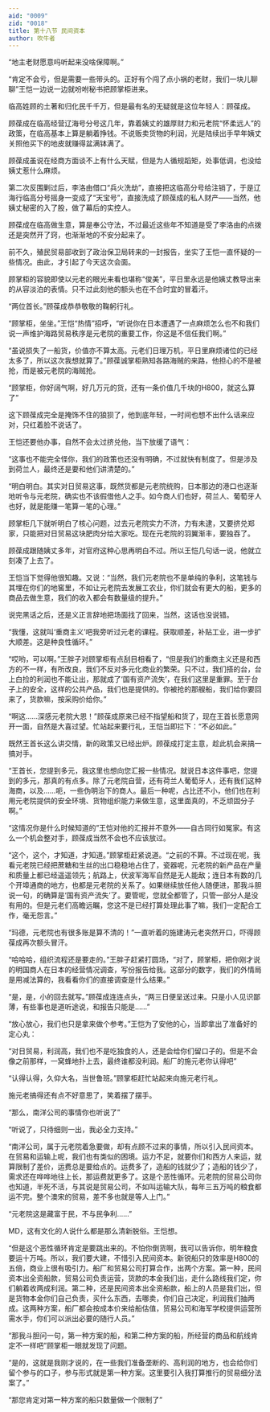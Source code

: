 ```yaml
---
aid: "0009"
zid: "0018"
title: 第十八节 民间资本
author: 吹牛者
---
```


“地主老财愿意吗听起来没啥保障啊。”

“肯定不会亏，但是需要一些带头的。正好有个闯了点小祸的老财，我们一块儿聊聊”王恺一边说一边就吩咐秘书把顾掌柜进来。

临高姓顾的土著和归化民千千万，但是最有名的无疑就是这位年轻人：顾葆成。

顾葆成在临高经营辽海号分号这几年，靠着姨丈的雄厚财力和元老院“怀柔远人”的政策，在临高基本上算是躺着挣钱。不说贩卖货物的利润，光是陆续出手早年姨丈关照他买下的地皮就赚得盆满钵满了。

顾葆成虽说在经商方面谈不上有什么天赋，但是为人循规蹈矩，处事低调，也没给姨丈惹什么麻烦。

第二次反围剿过后，李洛由借口“兵火洗劫”，直接把这临高分号给注销了，于是辽海行临高分号摇身一变成了“天宝号”，直接洗成了顾葆成的私人财产――当然，他姨丈秘密的入了股，做了幕后的实控人。



顾葆成在临高做生意，算是奉公守法，不过最近这些年不知道是受了李洛由的点拨还是突然开了窍，也渐渐地的不安分起来了。

前不久，殖民贸易部收到了政治保卫局转来的一封报告，坐实了王恺一直怀疑的一些情况。由此，才引起了今天这次会面。

顾掌柜的容貌即使以元老的眼光来看也堪称“俊美”，平日里永远是他姨丈教导出来的从容淡泊的表情。只不过此刻他的额头也在不合时宜的冒着汗。

“两位首长。”顾葆成恭恭敬敬的鞠躬行礼。

“顾掌柜，坐坐。”王恺“热情”招呼，“听说你在日本遭遇了一点麻烦怎么也不和我们说一声维护海路贸易秩序是元老院的重要工作，你这是不信任我们啊。”

“虽说损失了一船货，价值亦不算太高。元老们日理万机，平日里麻烦诸位的已经太多了，所以这次我想就算了。”顾葆诚掌柜熟知各路海贼的来路，他担心的不是被抢，而是被元老院的海贼抢。

“顾掌柜，你好阔气啊，好几万元的货，还有一条价值几千块的H800，就这么算了”

这下顾葆成完全是掩饰不住的狼狈了，他到底年轻，一时间也想不出什么话来应对，只红着脸不说话了。

王恺还要他办事，自然不会太过挤兑他，当下放缓了语气：

“这事也不能完全怪你，我们的政策也还没有明确，不过就快有制度了。但是涉及到荷兰人，最终还是要和他们讲清楚的。”

“明白明白。其实对日贸易这事，既然货都是元老院统购，日本那边的港口也逐渐地听令与元老院，确实也不该假借他人之手。如今商人们也好，荷兰人、葡萄牙人也好，就是能赚一笔算一笔的心理。”

顾掌柜几下就听明白了核心问题，过去元老院实力不济，力有未逮，又要挤兑郑家，只能把对日贸易这块肥肉分给大家吃。现在元老院的羽翼渐丰，要独吞了。

顾葆成跟随姨丈多年，对官府这种心思再明白不过。所以王恺几句话一说，他就立刻凑了上去了。

王恺当下觉得他很知趣。又说：“当然，我们元老院也不是单纯的争利，这笔钱与其埋在你们的地窖里，不如让元老院去发展工农业，你们就会有更大的船，更多的商品去做生意，我们的收入都会有数量级的提升。”

说完黑话之后，还是义正言辞地把场面找了回来，当然，这话也没说错。

“我懂，这就叫‘重商主义’吧我旁听过元老的课程。获取顺差，补贴工业，进一步扩大顺差。这是种良性循环。”

“哎哟，可以啊。”王胖子对顾掌柜有点刮目相看了，“但是我们的重商主义还是和西方的不一样，有所改良，我们不反对多元化商业的繁荣。只不过，我们搭的台，台上白捡的利润也不能让出，那就成了‘国有资产流失’，在我们这里是重罪。至于台子上的安全，这样的公共产品，我们也是提供的。你被抢的那艘船，我们给你要回来了，货款嘛，按采购价给你。”

“啊这……深感元老院大恩！”顾葆成原来已经不指望船和货了，现在王首长愿意网开一面，自然是大喜过望。忙站起来要行礼，王恺当即拦下：“不必如此。”

既然王首长这么讲交情，新的政策又已经出炉。顾葆成打定主意，趁此机会来搞一搞对手。

“王首长，您提到多元，我这里也想向您汇报一些情况。就说日本这件事吧，您提到的多元，那真的有点多。除了元老院自营，还有荷兰人葡萄牙人，还有我们这种海商，以及……呃，一些伪明治下的商人。最后一种呢，占比还不小，他们也在利用元老院提供的安全环境、货物组织能力来做生意，这里面真的，不乏顽固分子啊。”

“这情况你是什么时候知道的”王恺对他的汇报并不意外――自古同行如冤家。有这么一个机会整对手，顾葆成当然不会也不应该放过。

“这个，这个，才知道，才知道。”顾掌柜赶紧说道。“之前的不算。不过现在呢，我看元老院已经把蔗糖和生丝的出口稳稳地占住了，瓷器呢，元老院的新产品在产量和质量上都已经遥遥领先；航路上，伏波军海军自然是无人能敌；连日本有数的几个开埠通商的地方，也都是元老院的关系了。如果继续放任他人随便进，那我斗胆说一句，的确算是‘国有资产流失’了。要管呢，您就全都管了，只管一部分人是没有用的。但是元老们高瞻远瞩，您这不是已经打算处理此事了嘛，我们一定配合工作，毫无怨言。”

“玛德，元老院也有很多账是算不清的！”一直听着的施建涛元老突然开口，吓得顾葆成再次额头冒汗。

“哈哈哈，组织流程还是要走的。”王胖子赶紧打圆场，“对了，顾掌柜，把你刚才说的明国商人在日本的经营情况调查，写份报告给我。这部分的数字，我们的外情局是用减法算的，我看看你们的直接调查是什么结果。”

“是，是，小的回去就写。”顾葆成连连点头，“两三日便呈送过来。只是小人见识鄙薄，有些事也是道听途说，和报告只能是……”

“放心放心，我们也只是拿来做个参考。”王恺为了安他的心，当即拿出了准备好的定心丸：

“对日贸易，利润高，我们也不是吃独食的人，还是会给你们留口子的。但是不会像之前那样，一窝蜂地扑上去，最终谁都没利润。船厂的施元老你认得吧”

“认得认得，久仰大名，当世鲁班。”顾掌柜赶忙站起来向施元老行礼。

施元老搞得还有点不好意思了，笑着摆了摆手。

“那么，南洋公司的事情你也听说了”

“听说了，只待细则一出，我必全力支持。”

“南洋公司，属于元老院着急要做，却有点顾不过来的事情，所以引入民间资本。在贸易和运输上呢，我们也有类似的困境。运力不足，就要你们和西方人来运，就算限制了差价，运费总是要给点的。运费多了，造船的钱就少了；造船的钱少了，需求还在哗哗地往上长，那运费就更多了。这是个恶性循环。元老院的贸易公司你也知道，半死不活，与其说是贸易公司，不如叫运输大队，每年三五万吨的粮食都运不完。整个澳宋的贸易，差不多也就是等人上门。”

“元老院这是藏富于民，不与民争利……”

MD，这有文化的人说什么都是那么清新脱俗。王恺想。

“但是这个恶性循环肯定是要跳出来的。不怕你倒货啊，我可以告诉你，明年粮食要运十万吨。所以，我们要大建，不惜引入民间资本。新锐船只的效率是H800的五倍，商业上很有吸引力。船厂和贸易公司打算合作，出两个方案。第一种，民间资本出全资船款，贸易公司负责运营，货款的本金我们出，走什么路线我们定，你们躺着收两成利润。第二种，还是民间资本出全资船款，船上的人员是我们出，但是货物本金你们自己负责，买什么东西，去哪卖，你们自己决定，利润我们抽两成。这两种方案，船厂都会按成本价来给船估值，贸易公司和海军学校提供运营所需水手，你们可以派出必要的随行人员。”

“那我斗胆问一句，第一种方案的船，和第二种方案的船，所经营的商品和航线肯定不一样吧”顾掌柜一眼就发现了问题。

“是的，这就是我刚才说的，在一些我们准备垄断的、高利润的地方，也会给你们留个参与的口子，参与形式就是第一种方案。这里要引入我打算推行的贸易细分法案了。”

“那您肯定对第一种方案的船只数量做一个限制了”

